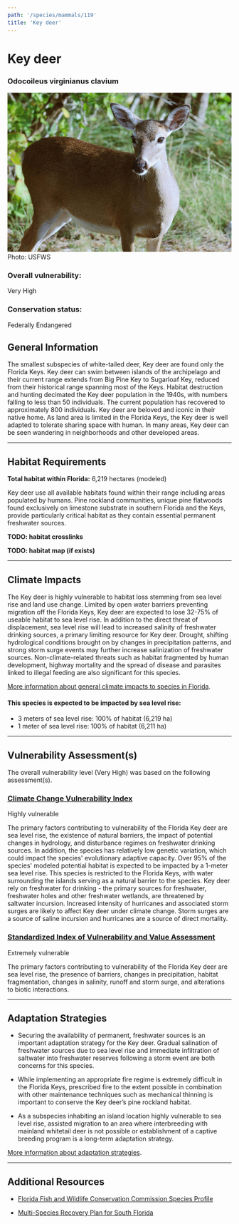 ```yaml
---
path: '/species/mammals/119'
title: 'Key deer'
---
```


# Key deer

### Odocoileus virginianus clavium

<div id="TopSection">

<div class="header-photo"><img src="119.jpg" alt="Photo for Key deer"/>
<figcaption>Photo: USFWS</figcaption></div>

<div>

### Overall vulnerability:

<div class="vulnerability vulnerability-extreme">Very High</div>

### Conservation status:

Federally Endangered

</div>
</div>

## General Information

The smallest subspecies of white-tailed deer, Key deer are found only the Florida Keys.  Key deer can swim between islands of the archipelago and their current range extends from Big Pine Key to Sugarloaf Key, reduced from their historical range spanning most of the Keys.  Habitat destruction and hunting decimated the Key deer population in the 1940s, with numbers falling to less than 50 individuals.  The current population has recovered to approximately 800 individuals.  Key deer are beloved and iconic in their native home.  As land area is limited in the Florida Keys, the Key deer is well adapted to tolerate sharing space with human.  In many areas, Key deer can be seen wandering in neighborhoods and other developed areas.

<hr />

## Habitat Requirements

**Total habitat within Florida:** 6,219 hectares (modeled)

Key deer use all available habitats found within their range including areas populated by humans.  Pine rockland communities, unique pine flatwoods found exclusively on limestone substrate in southern Florida and the Keys, provide particularly critical habitat as they contain essential permanent freshwater sources.

**TODO: habitat crosslinks**

**TODO: habitat map (if exists)**

<hr />

## Climate Impacts

The Key deer is highly vulnerable to habitat loss stemming from sea level rise and land use change.  Limited by open water barriers preventing migration off the Florida Keys, Key deer are expected to lose 32-75% of useable habitat to sea level rise.  In addition to the direct threat of displacement, sea level rise will lead to increased salinity of freshwater drinking sources, a primary limiting resource for Key deer.  Drought, shifting hydrological conditions brought on by changes in precipitation patterns, and strong storm surge events may further increase salinization of freshwater sources.  Non-climate-related threats such as habitat fragmented by human development, highway mortality and the spread of disease and parasites linked to illegal feeding are also significant for this species.

[More information about general climate impacts to species in Florida](/impacts/species).


#### This species is expected to be impacted by sea level rise:

- 3 meters of sea level rise: 100% of habitat (6,219 ha)
- 1 meter of sea level rise: 100% of habitat (6,211 ha)
    

<hr />

## Vulnerability Assessment(s)

The overall vulnerability level (Very High) was based on the following assessment(s).
#### 
<div class="vulnerability-header">
<h3><a href="/impacts/vulnerability/ccvi">Climate Change Vulnerability Index</a></h3>
<div class="vulnerability vulnerability-high">Highly vulnerable</div>
</div> 

The primary factors contributing to vulnerability of the Florida Key deer are sea level rise, the existence of natural barriers, the impact of potential changes in hydrology, and disturbance regimes on freshwater drinking sources.  In addition, the species has relatively low genetic variation, which could impact the species' evolutionary adaptive capacity.  Over 95% of the species' modeled potential habitat is expected to be impacted by a 1-meter sea level rise.  This species is restricted to the Florida Keys, with water surrounding the islands serving as a natural barrier to the species.  Key deer rely on freshwater for drinking - the primary sources for freshwater, freshwater holes and other freshwater wetlands, are threatened by saltwater incursion.  Increased intensity of hurricanes and associated storm surges are likely to affect Key deer under climate change.  Storm surges are a source of saline incursion and hurricanes are a source of direct mortality.

#### 
<div class="vulnerability-header">
<h3><a href="/impacts/vulnerability/sivva/species">Standardized Index of Vulnerability and Value Assessment</a></h3>
<div class="vulnerability vulnerability-extreme">Extremely vulnerable</div>
</div> 

The primary factors contributing to vulnerability of the Florida Key deer are sea level rise, the presence of barriers, changes in precipitation, habitat fragmentation, changes in salinity, runoff and storm surge, and alterations to biotic interactions.


<hr />

## Adaptation Strategies

- Securing the availability of permanent, freshwater sources is an important adaptation strategy for the Key deer.  Gradual salination of freshwater sources due to sea level rise and immediate infiltration of saltwater into freshwater reserves following a storm event are both concerns for this species.

- While implementing an appropriate fire regime is extremely difficult in the Florida Keys, prescribed fire to the extent possible in combination with other maintenance techniques such as mechanical thinning is important to conserve the Key deer’s pine rockland habitat.

- As a subspecies inhabiting an island location highly vulnerable to sea level rise, assisted migration to an area where interbreeding with mainland whitetail deer is not possible or establishment of a captive breeding program is a long-term adaptation strategy.

[More information about adaptation strategies](/strategies).

<hr />


## Additional Resources

- [Florida Fish and Wildlife Conservation Commission Species Profile](https://myfwc.com/wildlifehabitats/profiles/mammals/land/key-deer/)

- [Multi-Species Recovery Plan for South Florida](https://ecos.fws.gov/docs/recovery_plan/sfl_msrp/SFL_MSRP_Species.pdf)
